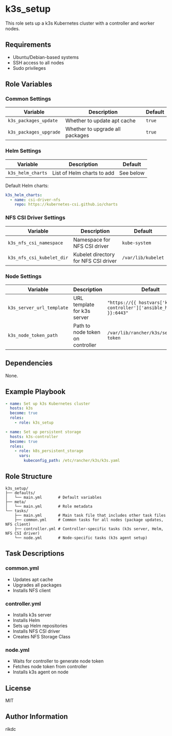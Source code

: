 # k3s_setup

This role sets up a k3s Kubernetes cluster with a controller and worker nodes.

## Requirements

- Ubuntu/Debian-based systems
- SSH access to all nodes
- Sudo privileges

## Role Variables

### Common Settings

| Variable | Description | Default |
|----------|-------------|---------|
| `k3s_packages_update` | Whether to update apt cache | `true` |
| `k3s_packages_upgrade` | Whether to upgrade all packages | `true` |

### Helm Settings

| Variable | Description | Default |
|----------|-------------|---------|
| `k3s_helm_charts` | List of Helm charts to add | See below |

Default Helm charts:
```yaml
k3s_helm_charts:
  - name: csi-driver-nfs
    repo: https://kubernetes-csi.github.io/charts
```

### NFS CSI Driver Settings

| Variable | Description | Default |
|----------|-------------|---------|
| `k3s_nfs_csi_namespace` | Namespace for NFS CSI driver | `kube-system` |
| `k3s_nfs_csi_kubelet_dir` | Kubelet directory for NFS CSI driver | `/var/lib/kubelet` |

### Node Settings

| Variable | Description | Default |
|----------|-------------|---------|
| `k3s_server_url_template` | URL template for k3s server | `"https://{{ hostvars['k3s-controller']['ansible_host'] }}:6443"` |
| `k3s_node_token_path` | Path to node token on controller | `/var/lib/rancher/k3s/server/node-token` |

## Dependencies

None.

## Example Playbook

```yaml
- name: Set up k3s Kubernetes cluster
  hosts: k3s
  become: true
  roles:
    - role: k3s_setup

- name: Set up persistent storage
  hosts: k3s-controller
  become: true
  roles:
    - role: k8s_persistent_storage
      vars:
        kubeconfig_path: /etc/rancher/k3s/k3s.yaml
```

## Role Structure

```
k3s_setup/
├── defaults/
│   └── main.yml       # Default variables
├── meta/
│   └── main.yml       # Role metadata
└── tasks/
    ├── main.yml       # Main task file that includes other task files
    ├── common.yml     # Common tasks for all nodes (package updates, NFS client)
    ├── controller.yml # Controller-specific tasks (k3s server, Helm, NFS CSI driver)
    └── node.yml       # Node-specific tasks (k3s agent setup)
```

## Task Descriptions

### common.yml
- Updates apt cache
- Upgrades all packages
- Installs NFS client

### controller.yml
- Installs k3s server
- Installs Helm
- Sets up Helm repositories
- Installs NFS CSI driver
- Creates NFS Storage Class

### node.yml
- Waits for controller to generate node token
- Fetches node token from controller
- Installs k3s agent on node

## License

MIT

## Author Information

rikdc
